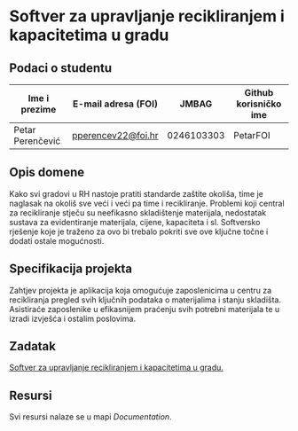 # Softver za upravljanje recikliranjem i kapacitetima u gradu 

## Podaci o studentu

Ime i prezime | E-mail adresa (FOI) | JMBAG | Github korisničko ime
------------  | ------------------- | ----- | ---------------------
Petar Perenčević | pperencev22@foi.hr | 0246103303 | PetarFOI

## Opis domene
Kako svi gradovi u RH nastoje pratiti standarde zaštite okoliša, time je naglasak na okoliš sve veći i veći pa time i recikliranje.
Problemi koji central za recikliranje stječu su neefikasno skladištenje materijala, nedostatak sustava za evidentiranje materijala, cijene, kapaciteta i sl.
Softversko rješenje koje je traženo za ovo bi trebalo pokriti sve ove ključne točne i dodati ostale mogućnosti.

## Specifikacija projekta
Zahtjev projekta je aplikacija koja omogućuje zaposlenicima u centru za recikliranja pregled svih ključnih podataka o materijalima i stanju skladišta.
Asistiraće zaposlenike u efikasnijem praćenju svih potrebni materijala te u izradi izvješća i ostalim poslovima.

## Zadatak
[Softver za upravljanje recikliranjem i kapacitetima u gradu.]([https://github.com/foivz/pi2024-zadace-PetarFOI/blob/master/Korisni%C4%8Dki%20zahtjevi%20-%20Softver%20za%20upravljanje%20recikliranjem%20i%20kapacitetima%20u%20gradu.pdf](https://github.com/foivz/pi2024-zadace-PetarFOI/blob/master/Documentation/Korisni%C4%8Dki%20zahtjevi%20-%20Softver%20za%20upravljanje%20recikliranjem%20i%20kapacitetima%20u%20gradu.pdf)https://github.com/foivz/pi2024-zadace-PetarFOI/blob/master/Documentation/Korisni%C4%8Dki%20zahtjevi%20-%20Softver%20za%20upravljanje%20recikliranjem%20i%20kapacitetima%20u%20gradu.pdf)

## Resursi
Svi resursi nalaze se u mapi _Documentation_.
